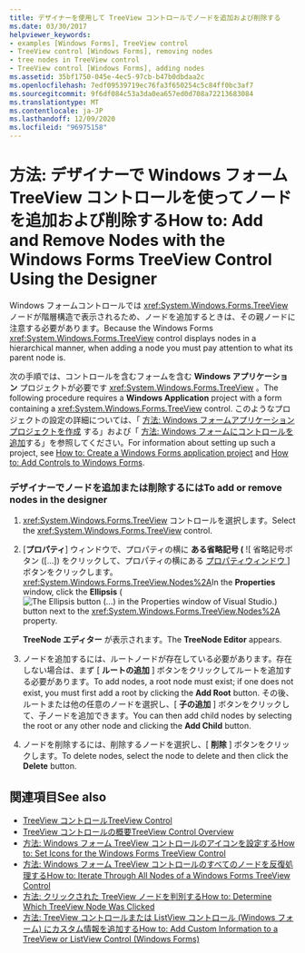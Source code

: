 ```yaml
---
title: デザイナーを使用して TreeView コントロールでノードを追加および削除する
ms.date: 03/30/2017
helpviewer_keywords:
- examples [Windows Forms], TreeView control
- TreeView control [Windows Forms], removing nodes
- tree nodes in TreeView control
- TreeView control [Windows Forms], adding nodes
ms.assetid: 35bf1750-045e-4ec5-97cb-b47b0dbdaa2c
ms.openlocfilehash: 7edf09539719ec76fa3f650254c5c84ff0bc3af7
ms.sourcegitcommit: 9f6df084c53a3da0ea657ed0d708a72213683084
ms.translationtype: MT
ms.contentlocale: ja-JP
ms.lasthandoff: 12/09/2020
ms.locfileid: "96975158"
---
```

# <a name="how-to-add-and-remove-nodes-with-the-windows-forms-treeview-control-using-the-designer"></a><span data-ttu-id="f6fdd-102">方法: デザイナーで Windows フォーム TreeView コントロールを使ってノードを追加および削除する</span><span class="sxs-lookup"><span data-stu-id="f6fdd-102">How to: Add and Remove Nodes with the Windows Forms TreeView Control Using the Designer</span></span>

<span data-ttu-id="f6fdd-103">Windows フォームコントロールでは <xref:System.Windows.Forms.TreeView> ノードが階層構造で表示されるため、ノードを追加するときは、その親ノードに注意する必要があります。</span><span class="sxs-lookup"><span data-stu-id="f6fdd-103">Because the Windows Forms <xref:System.Windows.Forms.TreeView> control displays nodes in a hierarchical manner, when adding a node you must pay attention to what its parent node is.</span></span>

<span data-ttu-id="f6fdd-104">次の手順では、コントロールを含むフォームを含む **Windows アプリケーション** プロジェクトが必要です <xref:System.Windows.Forms.TreeView> 。</span><span class="sxs-lookup"><span data-stu-id="f6fdd-104">The following procedure requires a **Windows Application** project with a form containing a <xref:System.Windows.Forms.TreeView> control.</span></span> <span data-ttu-id="f6fdd-105">このようなプロジェクトの設定の詳細については、「 [方法: Windows フォームアプリケーションプロジェクトを作成](/visualstudio/ide/step-1-create-a-windows-forms-application-project) する」および「 [方法: Windows フォームにコントロールを追加](how-to-add-controls-to-windows-forms.md)する」を参照してください。</span><span class="sxs-lookup"><span data-stu-id="f6fdd-105">For information about setting up such a project, see [How to: Create a Windows Forms application project](/visualstudio/ide/step-1-create-a-windows-forms-application-project) and [How to: Add Controls to Windows Forms](how-to-add-controls-to-windows-forms.md).</span></span>

### <a name="to-add-or-remove-nodes-in-the-designer"></a><span data-ttu-id="f6fdd-106">デザイナーでノードを追加または削除するには</span><span class="sxs-lookup"><span data-stu-id="f6fdd-106">To add or remove nodes in the designer</span></span>

1. <span data-ttu-id="f6fdd-107"><xref:System.Windows.Forms.TreeView> コントロールを選択します。</span><span class="sxs-lookup"><span data-stu-id="f6fdd-107">Select the <xref:System.Windows.Forms.TreeView> control.</span></span>

2. <span data-ttu-id="f6fdd-108">[**プロパティ**] ウィンドウで、プロパティの横に **ある省略記号 (** ![ 省略記号ボタン ([...]) をクリックして、プロパティの横にある [プロパティウィンドウ ](./media/visual-studio-ellipsis-button.png) ] ボタンをクリックします。 <xref:System.Windows.Forms.TreeView.Nodes%2A></span><span class="sxs-lookup"><span data-stu-id="f6fdd-108">In the **Properties** window, click the **Ellipsis** (![The Ellipsis button (...) in the Properties window of Visual Studio.](./media/visual-studio-ellipsis-button.png)) button next to the <xref:System.Windows.Forms.TreeView.Nodes%2A> property.</span></span>

     <span data-ttu-id="f6fdd-109">**TreeNode エディター** が表示されます。</span><span class="sxs-lookup"><span data-stu-id="f6fdd-109">The **TreeNode Editor** appears.</span></span>

3. <span data-ttu-id="f6fdd-110">ノードを追加するには、ルートノードが存在している必要があります。存在しない場合は、まず [ **ルートの追加** ] ボタンをクリックしてルートを追加する必要があります。</span><span class="sxs-lookup"><span data-stu-id="f6fdd-110">To add nodes, a root node must exist; if one does not exist, you must first add a root by clicking the **Add Root** button.</span></span> <span data-ttu-id="f6fdd-111">その後、ルートまたは他の任意のノードを選択し、[ **子の追加** ] ボタンをクリックして、子ノードを追加できます。</span><span class="sxs-lookup"><span data-stu-id="f6fdd-111">You can then add child nodes by selecting the root or any other node and clicking the **Add Child** button.</span></span>

4. <span data-ttu-id="f6fdd-112">ノードを削除するには、削除するノードを選択し、[ **削除** ] ボタンをクリックします。</span><span class="sxs-lookup"><span data-stu-id="f6fdd-112">To delete nodes, select the node to delete and then click the **Delete** button.</span></span>

## <a name="see-also"></a><span data-ttu-id="f6fdd-113">関連項目</span><span class="sxs-lookup"><span data-stu-id="f6fdd-113">See also</span></span>

- [<span data-ttu-id="f6fdd-114">TreeView コントロール</span><span class="sxs-lookup"><span data-stu-id="f6fdd-114">TreeView Control</span></span>](treeview-control-windows-forms.md)
- [<span data-ttu-id="f6fdd-115">TreeView コントロールの概要</span><span class="sxs-lookup"><span data-stu-id="f6fdd-115">TreeView Control Overview</span></span>](treeview-control-overview-windows-forms.md)
- [<span data-ttu-id="f6fdd-116">方法: Windows フォーム TreeView コントロールのアイコンを設定する</span><span class="sxs-lookup"><span data-stu-id="f6fdd-116">How to: Set Icons for the Windows Forms TreeView Control</span></span>](how-to-set-icons-for-the-windows-forms-treeview-control.md)
- [<span data-ttu-id="f6fdd-117">方法: Windows フォーム TreeView コントロールのすべてのノードを反復処理する</span><span class="sxs-lookup"><span data-stu-id="f6fdd-117">How to: Iterate Through All Nodes of a Windows Forms TreeView Control</span></span>](how-to-iterate-through-all-nodes-of-a-windows-forms-treeview-control.md)
- [<span data-ttu-id="f6fdd-118">方法: クリックされた TreeView ノードを判別する</span><span class="sxs-lookup"><span data-stu-id="f6fdd-118">How to: Determine Which TreeView Node Was Clicked</span></span>](how-to-determine-which-treeview-node-was-clicked-windows-forms.md)
- [<span data-ttu-id="f6fdd-119">方法: TreeView コントロールまたは ListView コントロール (Windows フォーム) にカスタム情報を追加する</span><span class="sxs-lookup"><span data-stu-id="f6fdd-119">How to: Add Custom Information to a TreeView or ListView Control (Windows Forms)</span></span>](add-custom-information-to-a-treeview-or-listview-control-wf.md)

